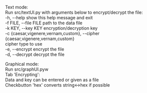 Text mode:  
  Run src/textUI.py with arguments below to encrypt/decrypt the file:  
  -h, --help            show this help message and exit  
  -f FILE, --file FILE  path to the data file  
  -k KEY, --key KEY     encryption/decryption key  
  -c {caesar,vigenere,vernam,custom}, --cipher {caesar,vigenere,vernam,custom}  
                        cipher type to use  
  -e, --encrypt         encrypt the file  
  -d, --decrypt         decrypt the file  

Graphical mode:  
  Run src/graphUI.pyw  
  Tab 'Encrypting':  
    Data and key can be entered or given as a file  
    Checkbutton 'hex' converts string<->hex if possible  
